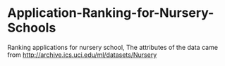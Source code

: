 # Application-Ranking-for-Nursery-Schools
Ranking applications for nursery school, The attributes of the data came from http://archive.ics.uci.edu/ml/datasets/Nursery
